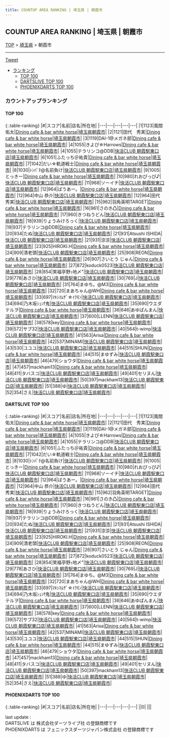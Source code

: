 ```yaml
---
title: COUNTUP AREA RANKING | 埼玉県 | 朝霞市
---
```

## COUNTUP AREA RANKING | 埼玉県 | 朝霞市

[TOP](/darts/rank/) > [埼玉県](/darts/rank/埼玉県/) > 朝霞市

___

<a href="https://twitter.com/share?ref_src=twsrc%5Etfw" data-text="COUNTUP AREA RANKING | 埼玉県朝霞市" class="twitter-share-button" data-hashtags="DARTSLIVE,PHOENIXDARTS,darts,ダーツ" data-show-count="false">Tweet</a>

* [ランキング](#カウントアップランキング)
    * [TOP 100](#top-100)
    * [DARTSLIVE TOP 100](#dartslive-top-100)
    * [PHOENIXDARTS TOP 100](#phoenixdarts-top-100)

### カウントアップランキング

#### TOP 100



{:.table-ranking}
|#|スコア|名前|店名|所在地|
|---|---|---|---|---|
|1|1123|<span class="rank-name-dl">風間 佑太</span>|<a href="https://search.dartslive.com/jp/shop/86a80eec608b35bf0d9b047a20a7ba1e">Dining cafe & bar white horse</a>|<a href="/darts/rank/埼玉県/朝霞市">埼玉県朝霞市</a>|
|2|1121|<span class="rank-name-dl">田代　秀実</span>|<a href="https://search.dartslive.com/jp/shop/86a80eec608b35bf0d9b047a20a7ba1e">Dining cafe & bar white horse</a>|<a href="/darts/rank/埼玉県/朝霞市">埼玉県朝霞市</a>|
|3|1119|<span class="rank-name-dl">DAI-1@メガネ部</span>|<a href="https://search.dartslive.com/jp/shop/86a80eec608b35bf0d9b047a20a7ba1e">Dining cafe & bar white horse</a>|<a href="/darts/rank/埼玉県/朝霞市">埼玉県朝霞市</a>|
|4|1055|<span class="rank-name-dl">きよぴ☆Harrows</span>|<a href="https://search.dartslive.com/jp/shop/86a80eec608b35bf0d9b047a20a7ba1e">Dining cafe & bar white horse</a>|<a href="/darts/rank/埼玉県/朝霞市">埼玉県朝霞市</a>|
|4|1055|<span class="rank-name-dl">テラリンコ@DDB</span>|<a href="https://search.dartslive.com/jp/shop/d05a5449585168f128032249b44395af">快活CLUB 朝霞駅東口店</a>|<a href="/darts/rank/埼玉県/朝霞市">埼玉県朝霞市</a>|
|6|1051|<span class="rank-name-dl">ふたっち＠祐貴</span>|<a href="https://search.dartslive.com/jp/shop/86a80eec608b35bf0d9b047a20a7ba1e">Dining cafe & bar white horse</a>|<a href="/darts/rank/埼玉県/朝霞市">埼玉県朝霞市</a>|
|7|1042|<span class="rank-name-dl">だい☆軌道戦士</span>|<a href="https://search.dartslive.com/jp/shop/86a80eec608b35bf0d9b047a20a7ba1e">Dining cafe & bar white horse</a>|<a href="/darts/rank/埼玉県/朝霞市">埼玉県朝霞市</a>|
|8|1030|<span class="rank-name-dl">ﾄﾝﾊﾟﾁ@名前負け</span>|<a href="https://search.dartslive.com/jp/shop/d05a5449585168f128032249b44395af">快活CLUB 朝霞駅東口店</a>|<a href="/darts/rank/埼玉県/朝霞市">埼玉県朝霞市</a>|
|9|1005|<span class="rank-name-dl">とっきー</span>|<a href="https://search.dartslive.com/jp/shop/86a80eec608b35bf0d9b047a20a7ba1e">Dining cafe & bar white horse</a>|<a href="/darts/rank/埼玉県/朝霞市">埼玉県朝霞市</a>|
|10|980|<span class="rank-name-dl">れおぴっぴ♪</span>|<a href="https://search.dartslive.com/jp/shop/d05a5449585168f128032249b44395af">快活CLUB 朝霞駅東口店</a>|<a href="/darts/rank/埼玉県/朝霞市">埼玉県朝霞市</a>|
|11|968|<span class="rank-name-dl">ソーイチ</span>|<a href="https://search.dartslive.com/jp/shop/d05a5449585168f128032249b44395af">快活CLUB 朝霞駅東口店</a>|<a href="/darts/rank/埼玉県/朝霞市">埼玉県朝霞市</a>|
|12|964|<span class="rank-name-dl">ばうあー。</span>|<a href="https://search.dartslive.com/jp/shop/86a80eec608b35bf0d9b047a20a7ba1e">Dining cafe & bar white horse</a>|<a href="/darts/rank/埼玉県/朝霞市">埼玉県朝霞市</a>|
|12|964|<span class="rank-name-dl">中山 恭介</span>|<a href="https://search.dartslive.com/jp/shop/d05a5449585168f128032249b44395af">快活CLUB 朝霞駅東口店</a>|<a href="/darts/rank/埼玉県/朝霞市">埼玉県朝霞市</a>|
|12|964|<span class="rank-name-dl">田代　秀実</span>|<a href="https://search.dartslive.com/jp/shop/d05a5449585168f128032249b44395af">快活CLUB 朝霞駅東口店</a>|<a href="/darts/rank/埼玉県/朝霞市">埼玉県朝霞市</a>|
|15|962|<span class="rank-name-dl">羽角英明TARGET</span>|<a href="https://search.dartslive.com/jp/shop/86a80eec608b35bf0d9b047a20a7ba1e">Dining cafe & bar white horse</a>|<a href="/darts/rank/埼玉県/朝霞市">埼玉県朝霞市</a>|
|16|961|<span class="rank-name-dl">さのき♺</span>|<a href="https://search.dartslive.com/jp/shop/86a80eec608b35bf0d9b047a20a7ba1e">Dining cafe & bar white horse</a>|<a href="/darts/rank/埼玉県/朝霞市">埼玉県朝霞市</a>|
|17|960|<span class="rank-name-dl">きつねうどん</span>|<a href="https://search.dartslive.com/jp/shop/d05a5449585168f128032249b44395af">快活CLUB 朝霞駅東口店</a>|<a href="/darts/rank/埼玉県/朝霞市">埼玉県朝霞市</a>|
|18|939|<span class="rank-name-dl">りょうみけろっく</span>|<a href="https://search.dartslive.com/jp/shop/d05a5449585168f128032249b44395af">快活CLUB 朝霞駅東口店</a>|<a href="/darts/rank/埼玉県/朝霞市">埼玉県朝霞市</a>|
|19|937|<span class="rank-name-dl">テラリンコ@DDB</span>|<a href="https://search.dartslive.com/jp/shop/86a80eec608b35bf0d9b047a20a7ba1e">Dining cafe & bar white horse</a>|<a href="/darts/rank/埼玉県/朝霞市">埼玉県朝霞市</a>|
|20|934|<span class="rank-name-dl">たぬ</span>|<a href="https://search.dartslive.com/jp/shop/d05a5449585168f128032249b44395af">快活CLUB 朝霞駅東口店</a>|<a href="/darts/rank/埼玉県/朝霞市">埼玉県朝霞市</a>|
|21|931|<span class="rank-name-dl">Atsushi ISHIDA</span>|<a href="https://search.dartslive.com/jp/shop/d05a5449585168f128032249b44395af">快活CLUB 朝霞駅東口店</a>|<a href="/darts/rank/埼玉県/朝霞市">埼玉県朝霞市</a>|
|21|931|<span class="rank-name-dl">涼涼</span>|<a href="https://search.dartslive.com/jp/shop/d05a5449585168f128032249b44395af">快活CLUB 朝霞駅東口店</a>|<a href="/darts/rank/埼玉県/朝霞市">埼玉県朝霞市</a>|
|23|925|<span class="rank-name-dl">HIROKI.H</span>|<a href="https://search.dartslive.com/jp/shop/86a80eec608b35bf0d9b047a20a7ba1e">Dining cafe & bar white horse</a>|<a href="/darts/rank/埼玉県/朝霞市">埼玉県朝霞市</a>|
|24|909|<span class="rank-name-dl">清老頭</span>|<a href="https://search.dartslive.com/jp/shop/d05a5449585168f128032249b44395af">快活CLUB 朝霞駅東口店</a>|<a href="/darts/rank/埼玉県/朝霞市">埼玉県朝霞市</a>|
|25|908|<span class="rank-name-dl">REON</span>|<a href="https://search.dartslive.com/jp/shop/86a80eec608b35bf0d9b047a20a7ba1e">Dining cafe & bar white horse</a>|<a href="/darts/rank/埼玉県/朝霞市">埼玉県朝霞市</a>|
|26|907|<span class="rank-name-dl">さいとう じゅん</span>|<a href="https://search.dartslive.com/jp/shop/86a80eec608b35bf0d9b047a20a7ba1e">Dining cafe & bar white horse</a>|<a href="/darts/rank/埼玉県/朝霞市">埼玉県朝霞市</a>|
|27|872|<span class="rank-name-dl">koduck0523</span>|<a href="https://search.dartslive.com/jp/shop/d05a5449585168f128032249b44395af">快活CLUB 朝霞駅東口店</a>|<a href="/darts/rank/埼玉県/朝霞市">埼玉県朝霞市</a>|
|28|854|<span class="rank-name-dl">笑福亭野ｯ地〆&quot;</span>|<a href="https://search.dartslive.com/jp/shop/d05a5449585168f128032249b44395af">快活CLUB 朝霞駅東口店</a>|<a href="/darts/rank/埼玉県/朝霞市">埼玉県朝霞市</a>|
|29|778|<span class="rank-name-dl">あさひ</span>|<a href="https://search.dartslive.com/jp/shop/d05a5449585168f128032249b44395af">快活CLUB 朝霞駅東口店</a>|<a href="/darts/rank/埼玉県/朝霞市">埼玉県朝霞市</a>|
|30|769|<span class="rank-name-dl">J</span>|<a href="https://search.dartslive.com/jp/shop/d05a5449585168f128032249b44395af">快活CLUB 朝霞駅東口店</a>|<a href="/darts/rank/埼玉県/朝霞市">埼玉県朝霞市</a>|
|31|764|<span class="rank-name-dl">まゆち。@M3</span>|<a href="https://search.dartslive.com/jp/shop/86a80eec608b35bf0d9b047a20a7ba1e">Dining cafe & bar white horse</a>|<a href="/darts/rank/埼玉県/朝霞市">埼玉県朝霞市</a>|
|32|720|<span class="rank-name-dl">まあちゃん@WH</span>|<a href="https://search.dartslive.com/jp/shop/86a80eec608b35bf0d9b047a20a7ba1e">Dining cafe & bar white horse</a>|<a href="/darts/rank/埼玉県/朝霞市">埼玉県朝霞市</a>|
|33|697|<span class="rank-name-dl">ﾏｷｼﾏﾑｻﾞ☆ｲｸﾓﾝ</span>|<a href="https://search.dartslive.com/jp/shop/d05a5449585168f128032249b44395af">快活CLUB 朝霞駅東口店</a>|<a href="/darts/rank/埼玉県/朝霞市">埼玉県朝霞市</a>|
|34|694|<span class="rank-name-dl">乃木坂ｼｭﾝf鬼</span>|<a href="https://search.dartslive.com/jp/shop/d05a5449585168f128032249b44395af">快活CLUB 朝霞駅東口店</a>|<a href="/darts/rank/埼玉県/朝霞市">埼玉県朝霞市</a>|
|35|690|<span class="rank-name-dl">ウエダテルヲ</span>|<a href="https://search.dartslive.com/jp/shop/86a80eec608b35bf0d9b047a20a7ba1e">Dining cafe & bar white horse</a>|<a href="/darts/rank/埼玉県/朝霞市">埼玉県朝霞市</a>|
|36|646|<span class="rank-name-dl">あゆぱんまん</span>|<a href="https://search.dartslive.com/jp/shop/d05a5449585168f128032249b44395af">快活CLUB 朝霞駅東口店</a>|<a href="/darts/rank/埼玉県/朝霞市">埼玉県朝霞市</a>|
|37|600|<span class="rank-name-dl">LLENN</span>|<a href="https://search.dartslive.com/jp/shop/d05a5449585168f128032249b44395af">快活CLUB 朝霞駅東口店</a>|<a href="/darts/rank/埼玉県/朝霞市">埼玉県朝霞市</a>|
|38|578|<span class="rank-name-dl">key</span>|<a href="https://search.dartslive.com/jp/shop/86a80eec608b35bf0d9b047a20a7ba1e">Dining cafe & bar white horse</a>|<a href="/darts/rank/埼玉県/朝霞市">埼玉県朝霞市</a>|
|39|572|<span class="rank-name-dl">サブ32</span>|<a href="https://search.dartslive.com/jp/shop/d05a5449585168f128032249b44395af">快活CLUB 朝霞駅東口店</a>|<a href="/darts/rank/埼玉県/朝霞市">埼玉県朝霞市</a>|
|40|564|<span class="rank-name-dl">t-wimp</span>|<a href="https://search.dartslive.com/jp/shop/d05a5449585168f128032249b44395af">快活CLUB 朝霞駅東口店</a>|<a href="/darts/rank/埼玉県/朝霞市">埼玉県朝霞市</a>|
|41|563|<span class="rank-name-dl">Arisa</span>|<a href="https://search.dartslive.com/jp/shop/86a80eec608b35bf0d9b047a20a7ba1e">Dining cafe & bar white horse</a>|<a href="/darts/rank/埼玉県/朝霞市">埼玉県朝霞市</a>|
|42|537|<span class="rank-name-dl">MINAMI</span>|<a href="https://search.dartslive.com/jp/shop/d05a5449585168f128032249b44395af">快活CLUB 朝霞駅東口店</a>|<a href="/darts/rank/埼玉県/朝霞市">埼玉県朝霞市</a>|
|43|530|<span class="rank-name-dl">ユユユ</span>|<a href="https://search.dartslive.com/jp/shop/d05a5449585168f128032249b44395af">快活CLUB 朝霞駅東口店</a>|<a href="/darts/rank/埼玉県/朝霞市">埼玉県朝霞市</a>|
|44|515|<span class="rank-name-dl">SHUN</span>|<a href="https://search.dartslive.com/jp/shop/86a80eec608b35bf0d9b047a20a7ba1e">Dining cafe & bar white horse</a>|<a href="/darts/rank/埼玉県/朝霞市">埼玉県朝霞市</a>|
|44|515|<span class="rank-name-dl">まゆずみ</span>|<a href="https://search.dartslive.com/jp/shop/d05a5449585168f128032249b44395af">快活CLUB 朝霞駅東口店</a>|<a href="/darts/rank/埼玉県/朝霞市">埼玉県朝霞市</a>|
|46|479|<span class="rank-name-dl">ショウタ</span>|<a href="https://search.dartslive.com/jp/shop/86a80eec608b35bf0d9b047a20a7ba1e">Dining cafe & bar white horse</a>|<a href="/darts/rank/埼玉県/朝霞市">埼玉県朝霞市</a>|
|47|457|<span class="rank-name-dl">mackham13</span>|<a href="https://search.dartslive.com/jp/shop/86a80eec608b35bf0d9b047a20a7ba1e">Dining cafe & bar white horse</a>|<a href="/darts/rank/埼玉県/朝霞市">埼玉県朝霞市</a>|
|48|411|<span class="rank-name-dl">タバスコ</span>|<a href="https://search.dartslive.com/jp/shop/d05a5449585168f128032249b44395af">快活CLUB 朝霞駅東口店</a>|<a href="/darts/rank/埼玉県/朝霞市">埼玉県朝霞市</a>|
|49|401|<span class="rank-name-dl">セリヌん</span>|<a href="https://search.dartslive.com/jp/shop/d05a5449585168f128032249b44395af">快活CLUB 朝霞駅東口店</a>|<a href="/darts/rank/埼玉県/朝霞市">埼玉県朝霞市</a>|
|50|397|<span class="rank-name-dl">mackham13</span>|<a href="https://search.dartslive.com/jp/shop/d05a5449585168f128032249b44395af">快活CLUB 朝霞駅東口店</a>|<a href="/darts/rank/埼玉県/朝霞市">埼玉県朝霞市</a>|
|51|388|<span class="rank-name-dl">ゆ</span>|<a href="https://search.dartslive.com/jp/shop/d05a5449585168f128032249b44395af">快活CLUB 朝霞駅東口店</a>|<a href="/darts/rank/埼玉県/朝霞市">埼玉県朝霞市</a>|
|52|354|<span class="rank-name-dl">さえ</span>|<a href="https://search.dartslive.com/jp/shop/d05a5449585168f128032249b44395af">快活CLUB 朝霞駅東口店</a>|<a href="/darts/rank/埼玉県/朝霞市">埼玉県朝霞市</a>|


#### DARTSLIVE TOP 100



{:.table-ranking}
|#|スコア|名前|店名|所在地|
|---|---|---|---|---|
|1|1123|<span class="rank-name-dl">風間 佑太</span>|<a href="https://search.dartslive.com/jp/shop/86a80eec608b35bf0d9b047a20a7ba1e">Dining cafe & bar white horse</a>|<a href="/darts/rank/埼玉県/朝霞市">埼玉県朝霞市</a>|
|2|1121|<span class="rank-name-dl">田代　秀実</span>|<a href="https://search.dartslive.com/jp/shop/86a80eec608b35bf0d9b047a20a7ba1e">Dining cafe & bar white horse</a>|<a href="/darts/rank/埼玉県/朝霞市">埼玉県朝霞市</a>|
|3|1119|<span class="rank-name-dl">DAI-1@メガネ部</span>|<a href="https://search.dartslive.com/jp/shop/86a80eec608b35bf0d9b047a20a7ba1e">Dining cafe & bar white horse</a>|<a href="/darts/rank/埼玉県/朝霞市">埼玉県朝霞市</a>|
|4|1055|<span class="rank-name-dl">きよぴ☆Harrows</span>|<a href="https://search.dartslive.com/jp/shop/86a80eec608b35bf0d9b047a20a7ba1e">Dining cafe & bar white horse</a>|<a href="/darts/rank/埼玉県/朝霞市">埼玉県朝霞市</a>|
|4|1055|<span class="rank-name-dl">テラリンコ@DDB</span>|<a href="https://search.dartslive.com/jp/shop/d05a5449585168f128032249b44395af">快活CLUB 朝霞駅東口店</a>|<a href="/darts/rank/埼玉県/朝霞市">埼玉県朝霞市</a>|
|6|1051|<span class="rank-name-dl">ふたっち＠祐貴</span>|<a href="https://search.dartslive.com/jp/shop/86a80eec608b35bf0d9b047a20a7ba1e">Dining cafe & bar white horse</a>|<a href="/darts/rank/埼玉県/朝霞市">埼玉県朝霞市</a>|
|7|1042|<span class="rank-name-dl">だい☆軌道戦士</span>|<a href="https://search.dartslive.com/jp/shop/86a80eec608b35bf0d9b047a20a7ba1e">Dining cafe & bar white horse</a>|<a href="/darts/rank/埼玉県/朝霞市">埼玉県朝霞市</a>|
|8|1030|<span class="rank-name-dl">ﾄﾝﾊﾟﾁ@名前負け</span>|<a href="https://search.dartslive.com/jp/shop/d05a5449585168f128032249b44395af">快活CLUB 朝霞駅東口店</a>|<a href="/darts/rank/埼玉県/朝霞市">埼玉県朝霞市</a>|
|9|1005|<span class="rank-name-dl">とっきー</span>|<a href="https://search.dartslive.com/jp/shop/86a80eec608b35bf0d9b047a20a7ba1e">Dining cafe & bar white horse</a>|<a href="/darts/rank/埼玉県/朝霞市">埼玉県朝霞市</a>|
|10|980|<span class="rank-name-dl">れおぴっぴ♪</span>|<a href="https://search.dartslive.com/jp/shop/d05a5449585168f128032249b44395af">快活CLUB 朝霞駅東口店</a>|<a href="/darts/rank/埼玉県/朝霞市">埼玉県朝霞市</a>|
|11|968|<span class="rank-name-dl">ソーイチ</span>|<a href="https://search.dartslive.com/jp/shop/d05a5449585168f128032249b44395af">快活CLUB 朝霞駅東口店</a>|<a href="/darts/rank/埼玉県/朝霞市">埼玉県朝霞市</a>|
|12|964|<span class="rank-name-dl">ばうあー。</span>|<a href="https://search.dartslive.com/jp/shop/86a80eec608b35bf0d9b047a20a7ba1e">Dining cafe & bar white horse</a>|<a href="/darts/rank/埼玉県/朝霞市">埼玉県朝霞市</a>|
|12|964|<span class="rank-name-dl">中山 恭介</span>|<a href="https://search.dartslive.com/jp/shop/d05a5449585168f128032249b44395af">快活CLUB 朝霞駅東口店</a>|<a href="/darts/rank/埼玉県/朝霞市">埼玉県朝霞市</a>|
|12|964|<span class="rank-name-dl">田代　秀実</span>|<a href="https://search.dartslive.com/jp/shop/d05a5449585168f128032249b44395af">快活CLUB 朝霞駅東口店</a>|<a href="/darts/rank/埼玉県/朝霞市">埼玉県朝霞市</a>|
|15|962|<span class="rank-name-dl">羽角英明TARGET</span>|<a href="https://search.dartslive.com/jp/shop/86a80eec608b35bf0d9b047a20a7ba1e">Dining cafe & bar white horse</a>|<a href="/darts/rank/埼玉県/朝霞市">埼玉県朝霞市</a>|
|16|961|<span class="rank-name-dl">さのき♺</span>|<a href="https://search.dartslive.com/jp/shop/86a80eec608b35bf0d9b047a20a7ba1e">Dining cafe & bar white horse</a>|<a href="/darts/rank/埼玉県/朝霞市">埼玉県朝霞市</a>|
|17|960|<span class="rank-name-dl">きつねうどん</span>|<a href="https://search.dartslive.com/jp/shop/d05a5449585168f128032249b44395af">快活CLUB 朝霞駅東口店</a>|<a href="/darts/rank/埼玉県/朝霞市">埼玉県朝霞市</a>|
|18|939|<span class="rank-name-dl">りょうみけろっく</span>|<a href="https://search.dartslive.com/jp/shop/d05a5449585168f128032249b44395af">快活CLUB 朝霞駅東口店</a>|<a href="/darts/rank/埼玉県/朝霞市">埼玉県朝霞市</a>|
|19|937|<span class="rank-name-dl">テラリンコ@DDB</span>|<a href="https://search.dartslive.com/jp/shop/86a80eec608b35bf0d9b047a20a7ba1e">Dining cafe & bar white horse</a>|<a href="/darts/rank/埼玉県/朝霞市">埼玉県朝霞市</a>|
|20|934|<span class="rank-name-dl">たぬ</span>|<a href="https://search.dartslive.com/jp/shop/d05a5449585168f128032249b44395af">快活CLUB 朝霞駅東口店</a>|<a href="/darts/rank/埼玉県/朝霞市">埼玉県朝霞市</a>|
|21|931|<span class="rank-name-dl">Atsushi ISHIDA</span>|<a href="https://search.dartslive.com/jp/shop/d05a5449585168f128032249b44395af">快活CLUB 朝霞駅東口店</a>|<a href="/darts/rank/埼玉県/朝霞市">埼玉県朝霞市</a>|
|21|931|<span class="rank-name-dl">涼涼</span>|<a href="https://search.dartslive.com/jp/shop/d05a5449585168f128032249b44395af">快活CLUB 朝霞駅東口店</a>|<a href="/darts/rank/埼玉県/朝霞市">埼玉県朝霞市</a>|
|23|925|<span class="rank-name-dl">HIROKI.H</span>|<a href="https://search.dartslive.com/jp/shop/86a80eec608b35bf0d9b047a20a7ba1e">Dining cafe & bar white horse</a>|<a href="/darts/rank/埼玉県/朝霞市">埼玉県朝霞市</a>|
|24|909|<span class="rank-name-dl">清老頭</span>|<a href="https://search.dartslive.com/jp/shop/d05a5449585168f128032249b44395af">快活CLUB 朝霞駅東口店</a>|<a href="/darts/rank/埼玉県/朝霞市">埼玉県朝霞市</a>|
|25|908|<span class="rank-name-dl">REON</span>|<a href="https://search.dartslive.com/jp/shop/86a80eec608b35bf0d9b047a20a7ba1e">Dining cafe & bar white horse</a>|<a href="/darts/rank/埼玉県/朝霞市">埼玉県朝霞市</a>|
|26|907|<span class="rank-name-dl">さいとう じゅん</span>|<a href="https://search.dartslive.com/jp/shop/86a80eec608b35bf0d9b047a20a7ba1e">Dining cafe & bar white horse</a>|<a href="/darts/rank/埼玉県/朝霞市">埼玉県朝霞市</a>|
|27|872|<span class="rank-name-dl">koduck0523</span>|<a href="https://search.dartslive.com/jp/shop/d05a5449585168f128032249b44395af">快活CLUB 朝霞駅東口店</a>|<a href="/darts/rank/埼玉県/朝霞市">埼玉県朝霞市</a>|
|28|854|<span class="rank-name-dl">笑福亭野ｯ地〆&quot;</span>|<a href="https://search.dartslive.com/jp/shop/d05a5449585168f128032249b44395af">快活CLUB 朝霞駅東口店</a>|<a href="/darts/rank/埼玉県/朝霞市">埼玉県朝霞市</a>|
|29|778|<span class="rank-name-dl">あさひ</span>|<a href="https://search.dartslive.com/jp/shop/d05a5449585168f128032249b44395af">快活CLUB 朝霞駅東口店</a>|<a href="/darts/rank/埼玉県/朝霞市">埼玉県朝霞市</a>|
|30|769|<span class="rank-name-dl">J</span>|<a href="https://search.dartslive.com/jp/shop/d05a5449585168f128032249b44395af">快活CLUB 朝霞駅東口店</a>|<a href="/darts/rank/埼玉県/朝霞市">埼玉県朝霞市</a>|
|31|764|<span class="rank-name-dl">まゆち。@M3</span>|<a href="https://search.dartslive.com/jp/shop/86a80eec608b35bf0d9b047a20a7ba1e">Dining cafe & bar white horse</a>|<a href="/darts/rank/埼玉県/朝霞市">埼玉県朝霞市</a>|
|32|720|<span class="rank-name-dl">まあちゃん@WH</span>|<a href="https://search.dartslive.com/jp/shop/86a80eec608b35bf0d9b047a20a7ba1e">Dining cafe & bar white horse</a>|<a href="/darts/rank/埼玉県/朝霞市">埼玉県朝霞市</a>|
|33|697|<span class="rank-name-dl">ﾏｷｼﾏﾑｻﾞ☆ｲｸﾓﾝ</span>|<a href="https://search.dartslive.com/jp/shop/d05a5449585168f128032249b44395af">快活CLUB 朝霞駅東口店</a>|<a href="/darts/rank/埼玉県/朝霞市">埼玉県朝霞市</a>|
|34|694|<span class="rank-name-dl">乃木坂ｼｭﾝf鬼</span>|<a href="https://search.dartslive.com/jp/shop/d05a5449585168f128032249b44395af">快活CLUB 朝霞駅東口店</a>|<a href="/darts/rank/埼玉県/朝霞市">埼玉県朝霞市</a>|
|35|690|<span class="rank-name-dl">ウエダテルヲ</span>|<a href="https://search.dartslive.com/jp/shop/86a80eec608b35bf0d9b047a20a7ba1e">Dining cafe & bar white horse</a>|<a href="/darts/rank/埼玉県/朝霞市">埼玉県朝霞市</a>|
|36|646|<span class="rank-name-dl">あゆぱんまん</span>|<a href="https://search.dartslive.com/jp/shop/d05a5449585168f128032249b44395af">快活CLUB 朝霞駅東口店</a>|<a href="/darts/rank/埼玉県/朝霞市">埼玉県朝霞市</a>|
|37|600|<span class="rank-name-dl">LLENN</span>|<a href="https://search.dartslive.com/jp/shop/d05a5449585168f128032249b44395af">快活CLUB 朝霞駅東口店</a>|<a href="/darts/rank/埼玉県/朝霞市">埼玉県朝霞市</a>|
|38|578|<span class="rank-name-dl">key</span>|<a href="https://search.dartslive.com/jp/shop/86a80eec608b35bf0d9b047a20a7ba1e">Dining cafe & bar white horse</a>|<a href="/darts/rank/埼玉県/朝霞市">埼玉県朝霞市</a>|
|39|572|<span class="rank-name-dl">サブ32</span>|<a href="https://search.dartslive.com/jp/shop/d05a5449585168f128032249b44395af">快活CLUB 朝霞駅東口店</a>|<a href="/darts/rank/埼玉県/朝霞市">埼玉県朝霞市</a>|
|40|564|<span class="rank-name-dl">t-wimp</span>|<a href="https://search.dartslive.com/jp/shop/d05a5449585168f128032249b44395af">快活CLUB 朝霞駅東口店</a>|<a href="/darts/rank/埼玉県/朝霞市">埼玉県朝霞市</a>|
|41|563|<span class="rank-name-dl">Arisa</span>|<a href="https://search.dartslive.com/jp/shop/86a80eec608b35bf0d9b047a20a7ba1e">Dining cafe & bar white horse</a>|<a href="/darts/rank/埼玉県/朝霞市">埼玉県朝霞市</a>|
|42|537|<span class="rank-name-dl">MINAMI</span>|<a href="https://search.dartslive.com/jp/shop/d05a5449585168f128032249b44395af">快活CLUB 朝霞駅東口店</a>|<a href="/darts/rank/埼玉県/朝霞市">埼玉県朝霞市</a>|
|43|530|<span class="rank-name-dl">ユユユ</span>|<a href="https://search.dartslive.com/jp/shop/d05a5449585168f128032249b44395af">快活CLUB 朝霞駅東口店</a>|<a href="/darts/rank/埼玉県/朝霞市">埼玉県朝霞市</a>|
|44|515|<span class="rank-name-dl">SHUN</span>|<a href="https://search.dartslive.com/jp/shop/86a80eec608b35bf0d9b047a20a7ba1e">Dining cafe & bar white horse</a>|<a href="/darts/rank/埼玉県/朝霞市">埼玉県朝霞市</a>|
|44|515|<span class="rank-name-dl">まゆずみ</span>|<a href="https://search.dartslive.com/jp/shop/d05a5449585168f128032249b44395af">快活CLUB 朝霞駅東口店</a>|<a href="/darts/rank/埼玉県/朝霞市">埼玉県朝霞市</a>|
|46|479|<span class="rank-name-dl">ショウタ</span>|<a href="https://search.dartslive.com/jp/shop/86a80eec608b35bf0d9b047a20a7ba1e">Dining cafe & bar white horse</a>|<a href="/darts/rank/埼玉県/朝霞市">埼玉県朝霞市</a>|
|47|457|<span class="rank-name-dl">mackham13</span>|<a href="https://search.dartslive.com/jp/shop/86a80eec608b35bf0d9b047a20a7ba1e">Dining cafe & bar white horse</a>|<a href="/darts/rank/埼玉県/朝霞市">埼玉県朝霞市</a>|
|48|411|<span class="rank-name-dl">タバスコ</span>|<a href="https://search.dartslive.com/jp/shop/d05a5449585168f128032249b44395af">快活CLUB 朝霞駅東口店</a>|<a href="/darts/rank/埼玉県/朝霞市">埼玉県朝霞市</a>|
|49|401|<span class="rank-name-dl">セリヌん</span>|<a href="https://search.dartslive.com/jp/shop/d05a5449585168f128032249b44395af">快活CLUB 朝霞駅東口店</a>|<a href="/darts/rank/埼玉県/朝霞市">埼玉県朝霞市</a>|
|50|397|<span class="rank-name-dl">mackham13</span>|<a href="https://search.dartslive.com/jp/shop/d05a5449585168f128032249b44395af">快活CLUB 朝霞駅東口店</a>|<a href="/darts/rank/埼玉県/朝霞市">埼玉県朝霞市</a>|
|51|388|<span class="rank-name-dl">ゆ</span>|<a href="https://search.dartslive.com/jp/shop/d05a5449585168f128032249b44395af">快活CLUB 朝霞駅東口店</a>|<a href="/darts/rank/埼玉県/朝霞市">埼玉県朝霞市</a>|
|52|354|<span class="rank-name-dl">さえ</span>|<a href="https://search.dartslive.com/jp/shop/d05a5449585168f128032249b44395af">快活CLUB 朝霞駅東口店</a>|<a href="/darts/rank/埼玉県/朝霞市">埼玉県朝霞市</a>|


#### PHOENIXDARTS TOP 100



{:.table-ranking}
|#|スコア|名前|店名|所在地|
|---|---|---|---|---|
||0|<span class="rank-name-dl"> </span>|<a href=""></a>|<a href="/darts/rank//"></a>|


<div class="footer border-top border-gray-light mt-5 pt-3 text-right text-gray">
    last update : <span style="font-weight: italic" id="foot_last_modified"></span><br />
    DARTSLIVE は 株式会社ダーツライブ社 の登録商標です<br />
    PHOENIXDARTS は フェニックスダーツジャパン株式会社 の登録商標です<br />
</div>

<script src="https://cdnjs.cloudflare.com/ajax/libs/jquery.tablesorter/2.31.3/js/jquery.tablesorter.min.js" integrity="sha512-qzgd5cYSZcosqpzpn7zF2ZId8f/8CHmFKZ8j7mU4OUXTNRd5g+ZHBPsgKEwoqxCtdQvExE5LprwwPAgoicguNg==" crossorigin="anonymous" referrerpolicy="no-referrer"></script>
<link rel="stylesheet" href="https://cdnjs.cloudflare.com/ajax/libs/jquery.tablesorter/2.31.3/css/theme.default.min.css" integrity="sha512-wghhOJkjQX0Lh3NSWvNKeZ0ZpNn+SPVXX1Qyc9OCaogADktxrBiBdKGDoqVUOyhStvMBmJQ8ZdMHiR3wuEq8+w==" crossorigin="anonymous" referrerpolicy="no-referrer" />
<script>
$(function() {
    $(".table-ranking").tablesorter({sortList:[[0, 0]]});
    $("#foot_last_modified").text(formatDate(new Date(document.lastModified), 'yyyy-MM-dd HH:mm:ss'));
});
</script>

<script async src="https://platform.twitter.com/widgets.js" charset="utf-8"></script>